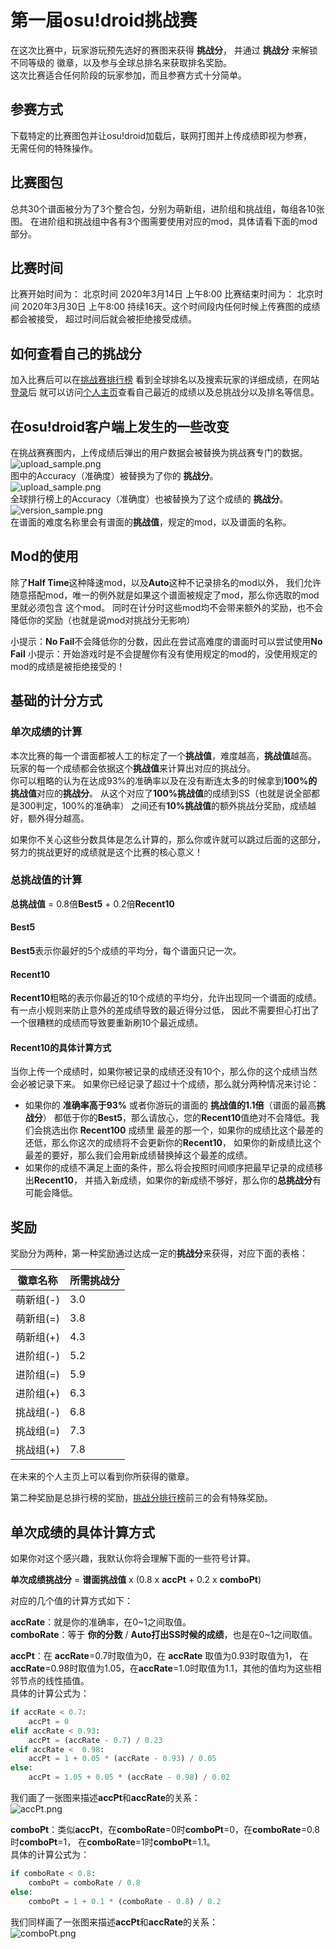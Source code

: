 # 第一届osu!droid挑战赛
在这次比赛中，玩家游玩预先选好的赛图来获得 **挑战分**， 并通过 **挑战分** 来解锁不同等级的
徽章，以及参与全球总排名来获取排名奖励。  
这次比赛适合任何阶段的玩家参加，而且参赛方式十分简单。

## 参赛方式
下载特定的比赛图包并让osu!droid加载后，联网打图并上传成绩即视为参赛，  
无需任何的特殊操作。

## 比赛图包
总共30个谱面被分为了3个整合包，分别为萌新组，进阶组和挑战组，每组各10张图。
在进阶组和挑战组中各有3个图需要使用对应的mod，具体请看下面的mod部分。

## 比赛时间
比赛开始时间为： 北京时间 2020年3月14日 上午8:00
比赛结束时间为： 北京时间 2020年3月30日 上午8:00
持续16天。这个时间段内任何时候上传赛图的成绩都会被接受，
超过时间后就会被拒绝接受成绩。

## 如何查看自己的挑战分
加入比赛后可以在[挑战赛排行榜](http://ops.dgsrz.com/challenge_ranking.php)
看到全球排名以及搜索玩家的详细成绩，在网站[登录](http://ops.dgsrz.com/user/?action=login)后
就可以访问[个人主页](http://ops.dgsrz.com/challenge_profile.php)查看自己最近的成绩以及总挑战分以及排名等信息。

## 在osu!droid客户端上发生的一些改变
在挑战赛赛图内，上传成绩后弹出的用户数据会被替换为挑战赛专门的数据。  
![upload_sample.png](../img/upload_sample.png)  
图中的Accuracy（准确度）被替换为了你的 **挑战分**。  
![upload_sample.png](../img/upload_sample.png)  
全球排行榜上的Accuracy（准确度）也被替换为了这个成绩的 **挑战分**。
![version_sample.png](../img/version_sample.png)  
在谱面的难度名称里会有谱面的**挑战值**，规定的mod，以及谱面的名称。

## Mod的使用
除了**Half Time**这种降速mod，以及**Auto**这种不记录排名的mod以外，
我们允许随意搭配mod，唯一的例外就是如果这个谱面被规定了mod，那么你选取的mod里就必须包含
这个mod。
同时在计分时这些mod均不会带来额外的奖励，也不会降低你的奖励（也就是说mod对挑战分无影响）

小提示：**No Fail**不会降低你的分数，因此在尝试高难度的谱面时可以尝试使用**No Fail**
小提示：开始游戏时是不会提醒你有没有使用规定的mod的，没使用规定的mod的成绩是被拒绝接受的！


## 基础的计分方式
### 单次成绩的计算
本次比赛的每一个谱面都被人工的标定了一个**挑战值**，难度越高，**挑战值**越高。
玩家的每一个成绩都会依据这个**挑战值**来计算出对应的挑战分。  
你可以粗略的认为在达成93%的准确率以及在没有断连太多的时候拿到**100%**的**挑战值**对应的**挑战分**。
从这个对应了**100%挑战值**的成绩到SS（也就是说全部都是300判定，100%的准确率）
之间还有**10%挑战值**的额外挑战分奖励，成绩越好，额外得分越高。

如果你不关心这些分数具体是怎么计算的，那么你或许就可以跳过后面的这部分，
努力的挑战更好的成绩就是这个比赛的核心意义！

### 总挑战值的计算
**总挑战值** = 0.8倍**Best5** + 0.2倍**Recent10**
#### Best5
**Best5**表示你最好的5个成绩的平均分，每个谱面只记一次。

#### Recent10
**Recent10**粗略的表示你最近的10个成绩的平均分，允许出现同一个谱面的成绩。
有一点小规则来防止意外的差成绩导致的最近得分过低，
因此不需要担心打出了一个很糟糕的成绩而导致要重新刷10个最近成绩。

#### Recent10的具体计算方式
当你上传一个成绩时，如果你被记录的成绩还没有10个，那么你的这个成绩当然会必被记录下来。
如果你已经记录了超过十个成绩，那么就分两种情况来讨论：
* 如果你的 **准确率高于93%** 或者你游玩的谱面的 **挑战值的1.1倍**（谱面的最高**挑战分**）
都低于你的**Best5**，那么请放心，您的**Recent10**值绝对不会降低。我们会挑选出你 **Recent100** 成绩里
最差的那一个，如果你的成绩比这个最差的还低，那么你这次的成绩将不会更新你的**Recent10**，
如果你的新成绩比这个最差的要好，那么我们会用新成绩替换掉这个最差的成绩。
* 如果你的成绩不满足上面的条件，那么将会按照时间顺序把最早记录的成绩移出**Recent10**，
并插入新成绩，如果你的新成绩不够好，那么你的**总挑战分**有可能会降低。

## 奖励
奖励分为两种，第一种奖励通过达成一定的**挑战分**来获得，对应下面的表格：

| 徽章名称 | 所需挑战分 |
|-----------|-------|
|萌新组(-)   |3.0   |
|萌新组(=)   |3.8   |
|萌新组(+)   |4.3   |
|进阶组(-)   |5.2   |
|进阶组(=)   |5.9   |
|进阶组(+)   |6.3   |
|挑战组(-)   |6.8   |
|挑战组(=)   |7.3   |
|挑战组(+)   |7.8   |

在未来的个人主页上可以看到你所获得的徽章。

第二种奖励是总排行榜的奖励，[挑战分排行榜](http://ops.dgsrz.com/challenge_ranking.php)前三的会有特殊奖励。

## 单次成绩的具体计算方式
如果你对这个感兴趣，我默认你将会理解下面的一些符号计算。

**单次成绩挑战分** = **谱面挑战值** x (0.8 x **accPt** + 0.2 x **comboPt**)

对应的几个值的计算方式如下：

**accRate**：就是你的准确率，在0~1之间取值。  
**comboRate**：等于 **你的分数** / **Auto打出SS时候的成绩**，也是在0~1之间取值。

**accPt**：在 **accRate**=0.7时取值为0，在 **accRate** 取值为0.93时取值为1，
在 **accRate**=0.98时取值为1.05，在**accRate**=1.0时取值为1.1，其他的值均为这些相邻节点的线性插值。  
具体的计算公式为：
```python
if accRate < 0.7:
    accPt = 0
elif accRate < 0.93:
    accPt = (accRate - 0.7) / 0.23
elif accRate <  0.98:
    accPt = 1 + 0.05 * (accRate - 0.93) / 0.05
else:
    accPt = 1.05 + 0.05 * (accRate - 0.98) / 0.02
```
我们画了一张图来描述**accPt**和**accRate**的关系：  
![accPt.png](../img/accPt.png)

**comboPt**：类似**accPt**，在**comboRate**=0时**comboPt**=0，在**comboRate**=0.8时**comboPt**=1，
在**comboRate**=1时**comboPt**=1.1。  
具体的计算公式为：
```python
if comboRate < 0.8:
    comboPt = comboRate / 0.8
else:
    comboPt = 1 + 0.1 * (comboRate - 0.8) / 0.2
```
我们同样画了一张图来描述**accPt**和**accRate**的关系：  
![comboPt.png](../img/comboPt.png)